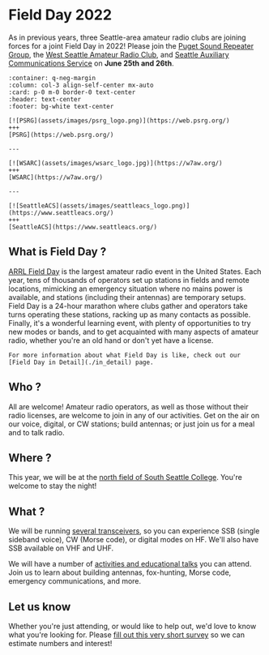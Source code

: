 # Field Day 2022

As in previous years, three Seattle-area amateur radio clubs are joining forces for a joint Field Day in 2022! Please join the [Puget Sound Repeater Group](https://web.psrg.org/), the [West Seattle Amateur Radio Club](https://w7aw.org/), and [Seattle Auxiliary Communications Service](https://www.seattleacs.org/) on **June 25th and 26th**.

````{panels}
:container: q-neg-margin
:column: col-3 align-self-center mx-auto
:card: p-0 m-0 border-0 text-center
:header: text-center
:footer: bg-white text-center

[![PSRG](assets/images/psrg_logo.png)](https://web.psrg.org/)
+++
[PSRG](https://web.psrg.org/)

---

[![WSARC](assets/images/wsarc_logo.jpg)](https://w7aw.org/)
+++
[WSARC](https://w7aw.org/)

---

[![SeattleACS](assets/images/seattleacs_logo.png)](https://www.seattleacs.org/)
+++
[SeattleACS](https://www.seattleacs.org/)

````

## What is Field Day ?

[ARRL Field Day](https://www.arrl.org/field-day) is the largest amateur radio event in the United States. Each year, tens of thousands of operators set up stations in fields and remote locations, mimicking an emergency situation where no mains power is available, and stations (including their antennas) are temporary setups. Field Day is a 24-hour marathon where clubs gather and operators take turns operating these stations, racking up as many contacts as possible. Finally, it's a wonderful learning event, with plenty of opportunities to try new modes or bands, and to get acquainted with many aspects of amateur radio, whether you're an old hand or don't yet have a license.

```{note}
For more information about what Field Day is like, check out our [Field Day in Detail](./in_detail) page.
```

## Who ?

All are welcome! Amateur radio operators, as well as those without their radio licenses, are welcome to join in any of our activities. Get on the air on our voice, digital, or CW stations; build antennas; or just join us for a meal and to talk radio.

## Where ?

This year, we will be at the [north field of South Seattle College](./location). You're welcome to stay the night!

## What ?

We will be running [several transceivers](./setup), so you can experience SSB (single sideband voice), CW (Morse code), or digital modes on HF. We'll also have SSB available on VHF and UHF.

We will have a number of [activities and educational talks](./schedule) you can attend. Join us to learn about building antennas, fox-hunting, Morse code, emergency communications, and more.

## Let us know

Whether you're just attending, or would like to help out, we'd love to know what you're looking for. Please [fill out this very short survey](https://docs.google.com/forms/d/e/1FAIpQLSfEryvQJh8ALbX9AqE9-uXQiCOKJ9_C5kabrBPTYQ0zk262Vg/viewform?usp=sf_link) so we can estimate numbers and interest!
